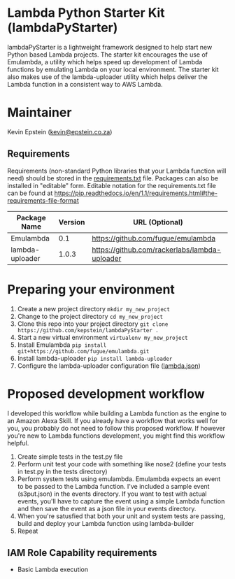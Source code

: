 # Lambda Python Starter Kit (lambdaPyStarter)

lambdaPyStarter is a lightweight framework designed to help start new Python based Lambda projects. The starter kit encourages the use of Emulambda, a utility which helps speed up development of Lambda functions by emulating Lambda on your local environment. The starter kit also makes use of the lambda-uploader utility which helps deliver the Lambda function in a consistent way to AWS Lambda.

# Maintainer
Kevin Epstein (kevin@epstein.co.za)

## Requirements
Requirements (non-standard Python libraries that your Lambda function will need) should be stored in the [requirements.txt](requirements.txt) file. Packages can also be installed in "editable" form. Editable notation for the requirements.txt file can be found at https://pip.readthedocs.io/en/1.1/requirements.html#the-requirements-file-format

| Package Name | Version | URL (Optional) |
|---------------|----------------|---------------|
| Emulambda | 0.1 | https://github.com/fugue/emulambda |
| lambda-uploader | 1.0.3 | https://github.com/rackerlabs/lambda-uploader |

# Preparing your environment
1. Create a new project directory `mkdir my_new_project`
2. Change to the project directory `cd my_new_project`
3. Clone this repo into your project directory `git clone https://github.com/kepstein/lambdaPyStarter .`
4. Start a new virtual environment `virtualenv my_new_project`
5. Install Emulambda `pip install git+https://github.com/fugue/emulambda.git`
6. Install lambda-uploader `pip install lambda-uploader`
7. Configure the lambda-uploader configuration file ([lambda.json](lambda.json))

# Proposed development workflow
I developed this workflow while building a Lambda function as the engine to an Amazon Alexa Skill. If you already have a workflow that works well for you, you probably do not need to follow this proposed workflow. If however you're new to Lambda functions development, you might find this workflow helpful.

1. Create simple tests in the test.py file
2. Perform unit test your code with something like nose2 (define your tests in test.py in the tests directory)
3. Perform system tests using emulambda. Emulambda expects an event to be passed to the Lambda function. I've included a sample event (s3put.json) in the events directory. If you want to test with actual events, you'll have to capture the event using a simple Lambda function and then save the event as a json file in your events directory.
4. When you're satusfied that both your unit and system tests are passing, build and deploy your Lambda function using lambda-builder
5. Repeat

## IAM Role Capability requirements
* Basic Lambda execution